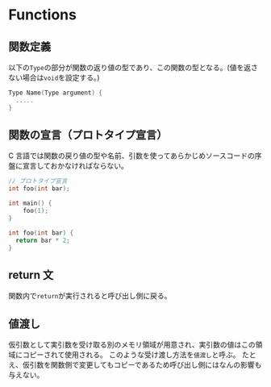 # Functions

## 関数定義

以下の`Type`の部分が関数の返り値の型であり、この関数の型となる。(値を返さない場合は`void`を設定する。)

```c
Type Name(Type argument) {
  .....
}
```

## 関数の宣言（プロトタイプ宣言）

C 言語では関数の戻り値の型や名前、引数を使ってあらかじめソースコードの序盤に宣言しておかなければならない。

```c
// プロトタイプ宣言
int foo(int bar);

int main() {
    foo(1);
}

int foo(int bar) {
  return bar * 2;
}
```

## return 文

関数内で`return`が実行されると呼び出し側に戻る。

## 値渡し

仮引数として実引数を受け取る別のメモリ領域が用意され、実引数の値はこの領域にコピーされて使用される。
このような受け渡し方法を`値渡し`と呼ぶ。
たとえ、仮引数を関数側で変更してもコピーであるため呼び出し側にはなんの影響も与えない。
